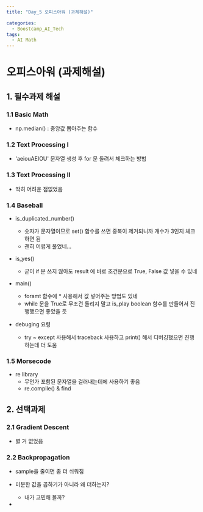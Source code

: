 ```yaml
---
title: "Day_5 오피스아워 (과제해설)"

categories:
  - Boostcamp_AI_Tech
tags:
  - AI Math
---
```


# 오피스아워 (과제해설)

## 1. 필수과제 해설

### 1.1 Basic Math

- np.median() : 중앙값 뽑아주는 함수

### 1.2 Text Processing I

- 'aeiouAEIOU' 문자열 생성 후 for 문 돌려서 체크하는 방법

### 1.3 Text Processing II

- 딱히 어려운 점없었음

### 1.4 Baseball

- is_duplicated_number()
  - 숫자가 문자열이므로 set() 함수를 쓰면 중복이 제거되니까 개수가 3인지 체크하면 됨
  - 괜히 어렵게 풀었네...

- is_yes()
  - 굳이 if 문 쓰지 않아도 result 에 바로 조건문으로 True, False 값 넣을 수 있네

- main()
  - foramt 함수에 * 사용해서 값 넣어주는 방법도 있네
  - while 문을 True로 무조건 돌리지 말고 is_play boolean 함수를 만들어서 진행했으면 좋았을 듯

- debuging 요령
  - try ~ except 사용해서 traceback 사용하고 print() 해서 디버깅했으면 진행하는데 더 도움

### 1.5 Morsecode

- re library
  - 무언가 포함된 문자열을 걸러내는데에 사용하기 좋음
  - re.compile() & find

## 2. 선택과제

### 2.1 Gradient Descent

- 별 거 없었음

### 2.2 Backpropagation

- sample을 줄이면 좀 더 쉬워짐

- 미분한 값을 곱하기가 아니라 왜 더하는지?
  - 내가 고민해 볼까?
- 